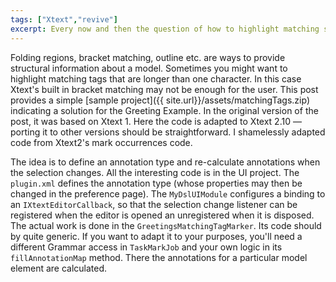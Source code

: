 ```yaml
---
tags: ["Xtext","revive"]
excerpt: Every now and then the question of how to highlight matching start and end tags comes up. Xtext's built in bracket matching is limited to one-character-tags. This post provides a small sample project with a possible solution.
---
```

Folding regions, bracket matching, outline etc. are ways to provide structural information about a model. Sometimes you might want to highlight matching tags that are longer than one character. In this case Xtext's built in bracket matching may not be enough for the user.
This post provides a simple [sample project]({{ site.url}}/assets/matchingTags.zip) indicating a solution for the Greeting Example. In the original version of the post, it was based on Xtext 1. Here the code is adapted to Xtext 2.10 — porting it to other versions should be straightforward. I shamelessly adapted code from Xtext2's mark occurrences code.

The idea is to define an annotation type and re-calculate annotations when the selection changes. All the interesting code is in the UI project. The `plugin.xml` defines the annotation type (whose properties may then be changed in the preference page). The `MyDslUIModule` configures a binding to an `IXtextEditorCallback`, so that the selection change listener can be registered when the editor is opened an unregistered when it is disposed. The actual work is done in the `GreetingsMatchingTagMarker`. Its code should by quite generic. If you want to adapt it to your purposes, you'll need a different Grammar access in `TaskMarkJob` and your own logic in its `fillAnnotationMap` method. There the annotations for a particular model element are calculated.